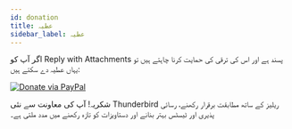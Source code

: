 ```yaml
---
id: donation
title: عطیہ
sidebar_label: عطیہ
---
```


اگر آپ کو Reply with Attachments پسند ہے اور اس کی ترقی کی حمایت کرنا چاہتے ہیں تو یہاں عطیہ دے سکتے ہیں:

[![Donate via PayPal](/img/paypal-donate-button.png)](https://www.paypal.com/donate/?hosted_button_id=L2NQXHB7FQ5FJ)

شکریہ! آپ کی معاونت سے نئی Thunderbird ریلیز کے ساتھ مطابقت برقرار رکھنے، رسائی پذیری اور ٹیسٹس بہتر بنانے اور دستاویزات کو تازہ رکھنے میں مدد ملتی ہے۔
